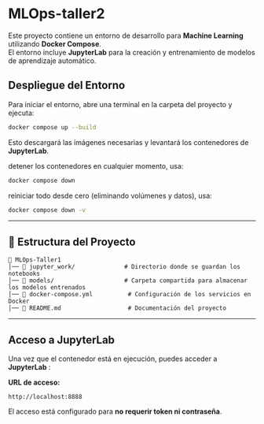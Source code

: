 # MLOps-taller2

Este proyecto contiene un entorno de desarrollo para **Machine Learning** utilizando **Docker Compose**.  
El entorno incluye **JupyterLab** para la creación y entrenamiento de modelos de aprendizaje automático.


## Despliegue del Entorno

Para iniciar el entorno, abre una terminal en la carpeta del proyecto y ejecuta:

```sh
docker compose up --build
```

Esto descargará las imágenes necesarias y levantará los contenedores de **JupyterLab**.

detener los contenedores en cualquier momento, usa:

```sh
docker compose down
```

reiniciar todo desde cero (eliminando volúmenes y datos), usa:

```sh
docker compose down -v
```

---

## 📂 Estructura del Proyecto

```
📂 MLOps-Taller1
│── 📂 jupyter_work/              # Directorio donde se guardan los notebooks
│── 📂 models/                    # Carpeta compartida para almacenar los modelos entrenados
│── 📜 docker-compose.yml          # Configuración de los servicios en Docker
│── 📜 README.md                   # Documentación del proyecto
```

---

## Acceso a JupyterLab

Una vez que el contenedor está en ejecución, puedes acceder a **JupyterLab** :

**URL de acceso:**
```
http://localhost:8888
```

El acceso está configurado para **no requerir token ni contraseña**.


